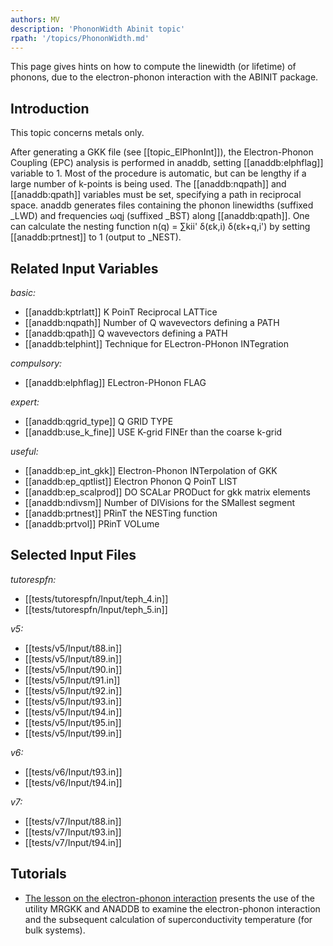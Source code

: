 ```yaml
---
authors: MV
description: 'PhononWidth Abinit topic'
rpath: '/topics/PhononWidth.md'
---
```

<!--
This file is automatically generated by mksite.py. All changes will be lost.
Change the input yaml files or the python code
-->

This page gives hints on how to compute the linewidth (or lifetime) of phonons, due to the electron-phonon
interaction with the ABINIT package.

## Introduction

This topic concerns metals only.

After generating a GKK file (see [[topic_ElPhonInt]]), the Electron-Phonon
Coupling (EPC) analysis is performed in anaddb, setting [[anaddb:elphflag]]
variable to 1. Most of the procedure is automatic, but can be lengthy if a
large number of k-points is being used. The [[anaddb:nqpath]] and
[[anaddb:qpath]] variables must be set, specifying a path in reciprocal space.
anaddb generates files containing the phonon linewidths (suffixed _LWD) and
frequencies ωqj (suffixed _BST) along [[anaddb:qpath]]. One can calculate the
nesting function n(q) = ∑kii' δ(εk,i) δ(εk+q,i') by setting [[anaddb:prtnest]]
to 1 (output to _NEST).



## Related Input Variables

*basic:*

- [[anaddb:kptrlatt]]  K PoinT Reciprocal LATTice
- [[anaddb:nqpath]]  Number of Q wavevectors defining a PATH
- [[anaddb:qpath]]  Q wavevectors defining a PATH
- [[anaddb:telphint]]  Technique for ELectron-PHonon INTegration
 
*compulsory:*

- [[anaddb:elphflag]]  ELectron-PHonon FLAG
 
*expert:*

- [[anaddb:qgrid_type]]  Q GRID TYPE
- [[anaddb:use_k_fine]]  USE K-grid FINEr than the coarse k-grid
 
*useful:*

- [[anaddb:ep_int_gkk]]  Electron-Phonon INTerpolation of GKK
- [[anaddb:ep_qptlist]]  Electron Phonon Q PoinT LIST
- [[anaddb:ep_scalprod]]  DO SCALar PRODuct for gkk matrix elements
- [[anaddb:ndivsm]]  Number of DIVisions for the SMallest segment
- [[anaddb:prtnest]]  PRinT the NESTing function
- [[anaddb:prtvol]]  PRinT VOLume
 

## Selected Input Files

*tutorespfn:*

- [[tests/tutorespfn/Input/teph_4.in]]
- [[tests/tutorespfn/Input/teph_5.in]]
 
*v5:*

- [[tests/v5/Input/t88.in]]
- [[tests/v5/Input/t89.in]]
- [[tests/v5/Input/t90.in]]
- [[tests/v5/Input/t91.in]]
- [[tests/v5/Input/t92.in]]
- [[tests/v5/Input/t93.in]]
- [[tests/v5/Input/t94.in]]
- [[tests/v5/Input/t95.in]]
- [[tests/v5/Input/t99.in]]
 
*v6:*

- [[tests/v6/Input/t93.in]]
- [[tests/v6/Input/t94.in]]
 
*v7:*

- [[tests/v7/Input/t88.in]]
- [[tests/v7/Input/t93.in]]
- [[tests/v7/Input/t94.in]]
 

## Tutorials

* [The lesson on the electron-phonon interaction](../../tutorial/generated_files/lesson_eph.html) presents the use of the utility MRGKK and ANADDB to examine the electron-phonon interaction and the subsequent calculation of superconductivity temperature (for bulk systems).

